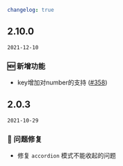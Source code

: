 ```yaml
changelog: true
```

## 2.10.0

`2021-12-10`

### 🆕 新增功能

- key增加对number的支持 ([#358](https://github.com/arco-design/arco-design-vue/pull/358))


## 2.0.3

`2021-10-29`

### 🐛 问题修复

- 修复 `accordion` 模式不能收起的问题
